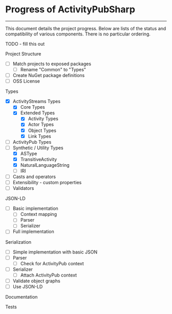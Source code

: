 ﻿# Progress of ActivityPubSharp

---

This document details the project progress.
Below are lists of the status and compatibility of various components.
There is no particular ordering.

TODO - fill this out

Project Structure
- [ ] Match projects to exposed packages
  - [ ] Rename "Common" to "Types"
- [ ] Create NuGet package definitions
- [ ] OSS License

Types
- [x] ActivityStreams Types
  - [x] Core Types
  - [x] Extended Types
    - [x] Activity Types
    - [x] Actor Types
    - [x] Object Types
    - [x] Link Types
- [ ] ActivityPub Types
- [ ] Synthetic / Utility Types
  - [x] ASType
  - [x] TransitiveActivity
  - [x] NaturalLanguageString
  - [ ] IRI
- [ ] Casts and operators
- [ ] Extensibility - custom properties
- [ ] Validators

JSON-LD
- [ ] Basic implementation
  - [ ] Context mapping
  - [ ] Parser
  - [ ] Serializer
- [ ] Full implementation

Serialization
- [ ] Simple implementation with basic JSON
- [ ] Parser
  - [ ] Check for ActivityPub context
- [ ] Serializer
  - [ ] Attach ActivityPub context
- [ ] Validate object graphs
- [ ] Use JSON-LD

Documentation

Tests